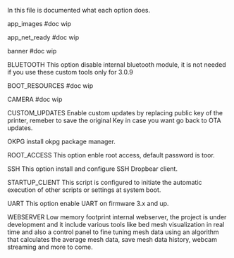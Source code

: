 In this file is documented what each option does. 


app_images
#doc wip

app_net_ready
#doc wip

banner 
#doc wip

BLUETOOTH 
This option disable internal bluetooth module, it is not needed if you use these custom tools only for 3.0.9

BOOT_RESOURCES
#doc wip

CAMERA
#doc wip

CUSTOM_UPDATES
Enable custom updates by replacing public key of the printer, remeber to save the original Key in case you want go back to OTA updates.  

OKPG
install okpg package manager.

ROOT_ACCESS
This option enble root access, default password is toor. 

SSH
This option install and configure SSH Dropbear client.

STARTUP_CLIENT
This script is configured to initiate the automatic execution of other scripts or settings at system boot. 

UART
This option enable UART on firmware 3.x and up.

WEBSERVER 
Low memory footprint internal webserver, the project is under development and it include various tools like bed mesh visualization in real time and also a control panel to fine tuning mesh data using an algorithm that calculates the average mesh data, save mesh data history, webcam streaming and more to come. 